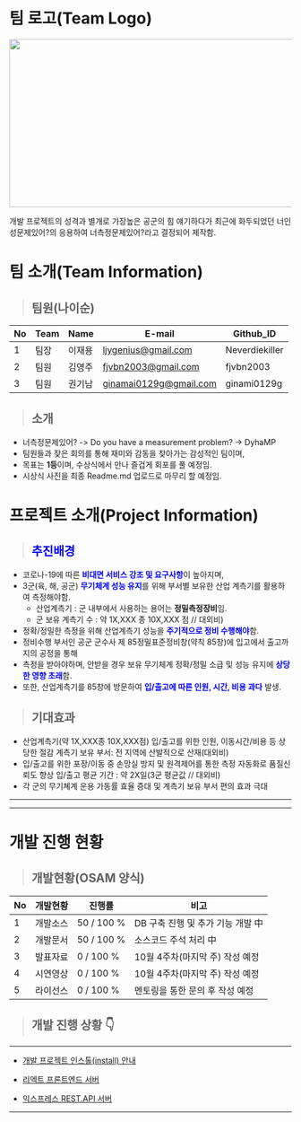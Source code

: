 # 팀 로고(Team Logo)
<p align = "center">
<img src="https://user-images.githubusercontent.com/5003195/95662255-8de88280-0b70-11eb-9b0a-c1d85243c82a.jpg" width="600px" height="300px "></img>
</p>
개발 프로젝트의 성격과 별개로 가장높은 공군의 힘 얘기하다가 최근에 화두되었던 너인성문제있어?의 응용하여 너측정문제있어?라고 결정되어 제작함.

# 팀 소개(Team Information)

   >## 팀원(나이순)

No|Team|Name|E-mail|Github_ID
---|---|---|---|---
1|팀장|이재용|ljygenius@gmail.com|Neverdiekiller
2|팀원|김영주|fjvbn2003@gmail.com|fjvbn2003
3|팀원|권기남|ginamai0129g@gmail.com|ginami0129g

   >## 소개

   * 너측정문제있어? -> Do you have a measurement problem? -> DyhaMP
   * 팀원들과 잦은 회의를 통해 재미와 감동을 찾아가는 감성적인 팀이며,
   * 목표는 **1등**이며, 수상식에서 만나 즐겁게 회포를 풀 예정임.
   * 시상식 사진을 최종 Readme.md 업로드로 마무리 할 예정임.


# 프로젝트 소개(Project Information)

   >## <span style="color:blue"> 추진배경 </span>

   * 코로나-19에 따른 <span style="color:blue">**비대면 서비스 강조 및 요구사항**</span>이 높아지며,
   * 3군(육, 해, 공군) <span style="color:blue">**무기체계 성능 유지**</span>를 위해 부서별 보유한 산업 계측기를 활용하여 측정해야함.
      - 산업계측기 : 군 내부에서 사용하는 용어는 **정밀측정장비**임.
      - 군 보유 계측기 수 : 약 1X,XXX 종 10X,XXX 점 // 대외비)
   * 정확/정밀한 측정을 위해 산업계측기 성능을 **<span style="color:blue">주기적으로 정비 수행해야**</span>함.
   * 정비수행 부서인 공군 군수사 제 85정밀표준정비창(약칙 85창)에 입고에서 출고까지의 공정을 통해
   * 측정을 받아야하며, 안받을 경우 보유 무기체계 정확/정밀 소급 및 성능 유지에 <span style="color:blue">**상당한 영향 초래**</span>함.
   * 또한, 산업계측기를 85창에 방문하여 **<span style="color:blue">입/출고에 따른 인원, 시간, 비용 과다**</span> 발생.

   >## 기대효과

   * 산업계측기(약 1X,XXX종 10X,XXX점) 입/출고를 위한 인원, 이동시간/비용 등 상당한 절감
      계측기 보유 부서: 전 지역에 산발적으로 산재(대외비)
   * 입/출고를 위한 포장/이동 중 손망실 방지 및 원격제어를 통한 측정 자동화로 품질신뢰도 향상
      입/출고 평균 기간 : 약 2X일(3군 평균값 // 대외비)
   * 각 군의 무기쳬계 운용 가동률 효율 증대 및 계측기 보유 부서 편의 효과 극대

---
---
# 개발 진행 현황

   >## 개발현황(OSAM 양식)

   No|개발현황|진행률|비고
   ---|---|---|---
   1|개발소스| 50 / 100 % |DB 구축 진행 및 추가 기능 개발 中
   2|개발문서| 50 / 100 % |소스코드 주석 처리 中
   3|발표자료| 0 / 100 % |10월 4주차(마지막 주) 작성 예정
   4|시연영상| 0 / 100 % |10월 4주차(마지막 주) 작성 예정
   5|라이선스| 0 / 100 % |멘토링을 통한 문의 후 작성 예정

   >## 개발 진행 상황 👇
---
   - [개발 프로젝트 인스톨(install) 안내](INSTALL.md)

   - [리엑트 프론트엔드 서버](https://react-front-server.run.goorm.io/)

   - [익스프레스 REST.API 서버](https://express-server.run.goorm.io/)
---